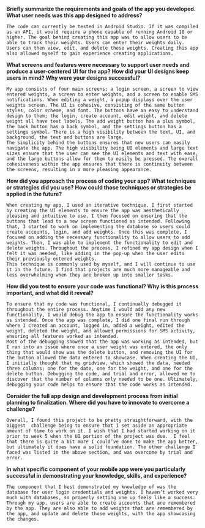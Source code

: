 **Briefly summarize the requirements and goals of the app you developed. What user needs was this app designed to address?** 

	The code can currently be tested in Android Studio. If it was compiled as an API, it would require a phone capable of running Android 10 or higher. The goal behind creating this app was to allow users to be able to track their weights. Users can enter their weights daily. Users can then view, edit, and delete these weights. Creating this app also allowed myself to gain experience creating applications. 

**What screens and features were necessary to support user needs and produce a user-centered UI for the app? How did your UI designs keep users in mind? Why were your designs successful?**

	My app consists of four main screens; a login screen, a screen to view entered weights, a screen to enter weights, and a screen to enable SMS notifications. When editing a weight, a popup displays over the user weights screen. The UI is cohesive, consisting of the same button styles, color scheme, and font. The buttons have an easy to understand design to them; the login, create account, edit weight, and delete weight all have text labels. The add weight button has a plus symbol, the back button has a back symbol, and the settings button has a settings symbol. There is a high visibility between the text, UI, and background, the text and buttons are large.
	The simplicity behind the buttons ensures that new users can easily navigate the app. The high visibility being UI elements and large text sizes ensure that the user can see the UI elements and text with ease, and the large buttons allow for them to easily be pressed. The overall cohesiveness within the app ensures that there is continuity between the screens, resulting in a more pleasing appearance. 

**How did you approach the process of coding your app? What techniques or strategies did you use? How could those techniques or strategies be applied in the future?**

	When creating my app, I used an iterative technique. I first started by creating the UI elements to ensure the app was aesthetically pleasing and intuitive to use. I then focused on ensuring that the buttons that lead to a new screen functioned as intended. Following that, I started to work on implementing the database so users could create accounts, login, and add weights. Once this was complete, I focused on adding the necessary functionality to allow users to add weights. Then, I was able to implement the functionality to edit and delete weights. Throughout the process, I refined my app design when I felt it was needed, like adding in the pop-up when the user edits their previously entered weights. 
	This technique is commonly used by myself, and I will continue to use it in the future. I find that projects are much more manageable and less overwhelming when they are broken up into smaller tasks. 

**How did you test to ensure your code was functional? Why is this process important, and what did it reveal?**

	To ensure that my code was functional, I continually debugged it throughout the entire process. Anytime I would add any new functionality, I would debug the app to ensure the functionality works as intended. Once the app was complete, I did one final run through where I created an account, logged in, added a weight, edited the weight, deleted the weight, and allowed permissions for SMS activity, ensuring all features worked as intended. 
	Most of the debugging showed that the app was working as intended, but I ran into an issue where once a user weight was entered, the only thing that would show was the delete button, and removing the UI for the button allowed the data entered to showcase. When creating the UI, I initially thought that my gridview, which showed the data, needed three columns; one for the date, one for the weight, and one for the delete button. Debugging the code, and trial and error, allowed me to discover that the number of columns only needed to be one. Ultimately, debugging your code helps to ensure that the code works as intended. 

**Consider the full app design and development process from initial planning to finalization. Where did you have to innovate to overcome a challenge?**

	Overall, I found this project to be pretty straightforward, with the biggest  challenge being to ensure that I set aside an appropriate amount of time to work on it. I wish that I had started working on it prior to week 5 when the UI portion of the project was due.  I feel that there is quite a bit more I could’ve done to make the app better, but ultimately it does have a solid foundation. The other challenge I faced was listed in the above section, and was overcome by trial and error.

**In what specific component of your mobile app were you particularly successful in demonstrating your knowledge, skills, and experience?**

	The component that I best demonstrated my knowledge of was the database for user login credentials and weights. I haven’t worked very much with databases, so properly setting one up feels like a success. Through my app, users are able to create accounts that are remembered by the app. They are also able to add weights that are remembered by the app, and update and delete those weights, with the app showcasing the changes. 
